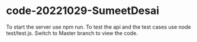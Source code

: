 # code-20221029-SumeetDesai
 To start the server use npm run.
 To test the api and the test cases use node test/test.js.
Switch to Master branch to view the code.
